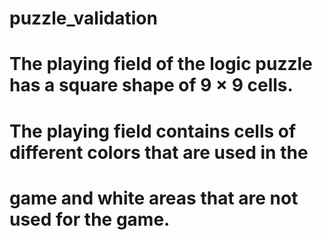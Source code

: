 # puzzle_validation
# The playing field of the logic puzzle has a square shape of 9 × 9 cells.
# The playing field contains cells of different colors that are used in the
# game and white areas that are not used for the game.
